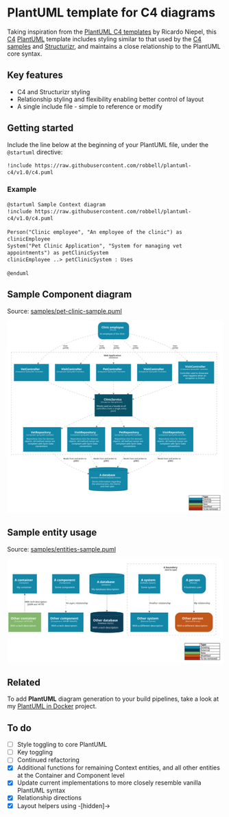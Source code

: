 # PlantUML template for C4 diagrams

Taking inspiration from the [PlantUML C4 templates](https://github.com/RicardoNiepel/C4-PlantUML) by Ricardo Niepel, this [C4](https://c4model.com/) [PlantUML](https://plantuml.com/) template includes styling similar to that used by the [C4 samples](https://c4model.com/#CoreDiagrams) and [Structurizr](https://structurizr.com/), and maintains a close relationship to the PlantUML core syntax.

## Key features

* C4 and Structurizr styling
* Relationship styling and flexibility enabling better control of layout
* A single include file - simple to reference or modify

## Getting started

Include the line below at the beginning of your PlantUML file, under the `@startuml` directive:

    !include https://raw.githubusercontent.com/robbell/plantuml-c4/v1.0/c4.puml

### Example

```
@startuml Sample Context diagram 
!include https://raw.githubusercontent.com/robbell/plantuml-c4/v1.0/c4.puml

Person("Clinic employee", "An employee of the clinic") as clinicEmployee
System("Pet Clinic Application", "System for managing vet appointments") as petClinicSystem
clinicEmployee ..> petClinicSystem : Uses

@enduml
```

## Sample Component diagram

Source: [samples/pet-clinic-sample.puml](samples/pet-clinic-sample.puml)

![Sample Component diagram](samples/pet-clinic-sample.svg)

## Sample entity usage

Source: [samples/entities-sample.puml](samples/entities-sample.puml)

![Sample entity usage](samples/entities-sample.svg)

## Related

To add **PlantUML** diagram generation to your build pipelines, take a look at my [PlantUML in Docker](https://github.com/robbell/plantuml-docker) project.

## To do

- [ ] Style toggling to core PlantUML
- [ ] Key toggling
- [ ] Continued refactoring
- [x] Additional functions for remaining Context entities, and all other entities at the Container and Component level
- [x] Update current implementations to more closely resemble vanilla PlantUML syntax
- [x] Relationship directions
- [x] Layout helpers using -[hidden]->
